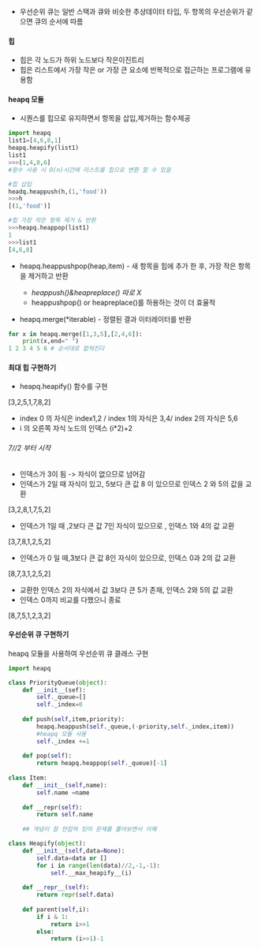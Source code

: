 - 우선순위 큐는 일반 스택과 큐와 비슷한 추상데이터 타입, 두 항목의 우선순위가 같으면 큐의 순서에 따름

#### 힙

- 힙은 각 노드가 하위 노드보다 작은이진트리
- 힙은 리스트에서 가장 작은 or 가장 큰 요소에 반복적으로 접근하는 프로그램에 유용함

#### heapq 모듈

- 시퀀스를 힙으로 유지하면서 항목을 삽입,제거하는 함수제공

```python
import heapq
list1=[4,6,8,1]
heapq.heapify(list1)
list1
>>>[1,4,8,6]
#함수 사용 시 O(n)시간에 리스트를 힙으로 변환 할 수 있음

#힙 삽입
headq.heappush(h,(1,'food'))
>>>h
[(1,'food')]

#힙 가장 작은 항목 제거 & 반환
>>>heapq.heappop(list1)
1
>>>list1
[4,6,8]
```

- heapq.heappushpop(heap,item) - 새 항목을 힙에 추가 한 후, 가장 작은 항목을 제거하고 반환
  - *heappush()&heapreplace() 따로 X*
  - heappushpop() or heapreplace()를 하용하는 것이 더 효율적

- heapq.merge(*iterable) - 정렬된 결과 이터레이터를 반환

```python
for x in heapq.merge([1,3,5],[2,4,6]):
    print(x,end=" ")
1 2 3 4 5 6 # 순서대로 합쳐진다
```

#### 최대 힙 구현하기

- heapq.heapify() 함수를 구현

[3,2,5,1,7,8,2]

- index 0 의 자식은 index1,2 /  index 1의 자식은 3,4/ index 2의 자식은 5,6
- i 의 오른쪽 자식 노드의 인덱스 (i*2)+2

###### 7//2 부터 시작

- 인덱스가 3이 됨 -> 자식이 없으므로 넘어감
- 인덱스가 2일 때 자식이 있고, 5보다 큰 값 8 이 있으므로 인덱스 2 와 5의 값을 교환

[3,2,8,1,7,5,2]

- 인덱스가 1일 때 ,2보다 큰 값 7인 자식이 있으므로 , 인덱스 1와 4의 값 교환

[3,7,8,1,2,5,2]

- 인덱스가 0 일 때,3보다 큰 값 8인 자식이 있으므로, 인덱스 0과 2의 값 교환

[8,7,3,1,2,5,2]

- 교환한 인덱스 2의 자식에서 값 3보다 큰 5가 존재, 인덱스 2와 5의 값 교환
- 인덱스 0까지 비교를 다했으니 종료

[8,7,5,1,2,3,2]

#### 우선순위 큐 구현하기

heapq 모듈을 사용하여 우선순위 큐 클래스 구현

```python
import heapq

class PriorityQueue(object):
    def __init__(sef):
        self._queue=[]
        self._index=0
        
    def push(self,item,priority):
        heapq.heappush(self._queue,(-priority,self._index,item))
        #heapq 모듈 사용
        self._index +=1
        
    def pop(self):
        return heapq.heappop(self._queue)[-1]
 
class Item:
    def __init__(self,name):
        self.name =name
    
    def __repr(self):
        return self.name
    
    ## 개념이 잘 안잡혀 있어 문제를 풀어보면서 이해
```

```python
class Heapify(object):
    def __init__(self,data=None):
        self.data=data or []
        for i in range(len(data)//2,-1,-1):
            self.__max_heapify__(i)
    
    def __repr__(self):
        return repr(self.data)
    
    def parent(self,i):
        if i & 1:
            return i>>1
        else:
            return (i>>1)-1
        
    
```

